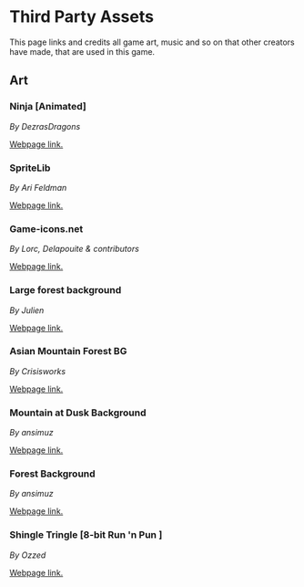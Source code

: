 # Third Party Assets
This page links and credits all game art, music and so on that other creators have made, that are used in this game.
## Art
### Ninja [Animated]
*By DezrasDragons*

[Webpage link.](https://opengameart.org/content/ninja-animated)
### SpriteLib
*By Ari Feldman*

[Webpage link.](https://www.widgetworx.com/spritelib/)
### Game-icons.net
*By Lorc, Delapouite & contributors*

[Webpage link.](http://game-icons.net/)
### Large forest background
*By Julien*

[Webpage link.](https://opengameart.org/content/large-forest-background)
### Asian Mountain Forest BG
*By Crisisworks*

[Webpage link.](https://opengameart.org/content/asian-mountain-forest-bg)
### Mountain at Dusk Background
*By ansimuz*

[Webpage link.](https://opengameart.org/content/mountain-at-dusk-background)
### Forest Background
*By ansimuz*

[Webpage link.](https://opengameart.org/content/forest-background)
### Shingle Tringle [8-bit Run 'n Pun ]
*By Ozzed*

[Webpage link.](https://ozzed.net/)
